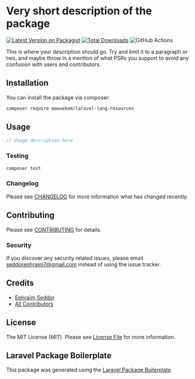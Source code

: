 # Very short description of the package

[![Latest Version on Packagist](https://img.shields.io/packagist/v/mawuekom/laravel-lang-resources.svg?style=flat-square)](https://packagist.org/packages/mawuekom/laravel-lang-resources)
[![Total Downloads](https://img.shields.io/packagist/dt/mawuekom/laravel-lang-resources.svg?style=flat-square)](https://packagist.org/packages/mawuekom/laravel-lang-resources)
![GitHub Actions](https://github.com/mawuekom/laravel-lang-resources/actions/workflows/main.yml/badge.svg)

This is where your description should go. Try and limit it to a paragraph or two, and maybe throw in a mention of what PSRs you support to avoid any confusion with users and contributors.

## Installation

You can install the package via composer:

```bash
composer require mawuekom/laravel-lang-resources
```

## Usage

```php
// Usage description here
```

### Testing

```bash
composer test
```

### Changelog

Please see [CHANGELOG](CHANGELOG.md) for more information what has changed recently.

## Contributing

Please see [CONTRIBUTING](CONTRIBUTING.md) for details.

### Security

If you discover any security related issues, please email seddorephraim7@gmail.com instead of using the issue tracker.

## Credits

-   [Ephraïm Seddor](https://github.com/mawuekom)
-   [All Contributors](../../contributors)

## License

The MIT License (MIT). Please see [License File](LICENSE.md) for more information.

## Laravel Package Boilerplate

This package was generated using the [Laravel Package Boilerplate](https://laravelpackageboilerplate.com).

